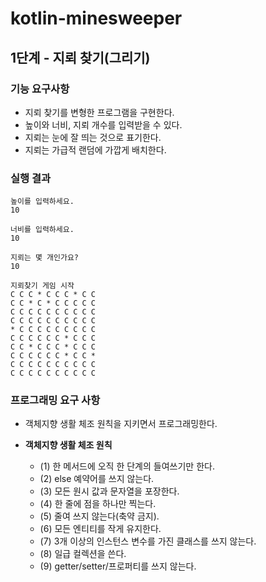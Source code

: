 # kotlin-minesweeper

## 1단계 - 지뢰 찾기(그리기)
### 기능 요구사항
- 지뢰 찾기를 변형한 프로그램을 구현한다. 
- 높이와 너비, 지뢰 개수를 입력받을 수 있다.
- 지뢰는 눈에 잘 띄는 것으로 표기한다.
- 지뢰는 가급적 랜덤에 가깝게 배치한다.

### 실행 결과
```
높이를 입력하세요.
10

너비를 입력하세요.
10

지뢰는 몇 개인가요?
10

지뢰찾기 게임 시작
C C C * C C C * C C
C C * C * C C C C C
C C C C C C C C C C
C C C C C C C C C C
* C C C C C C C C C
C C C C C C * C C C
C C * C C C * C C C
C C C C C C * C C *
C C C C C C C C C C
C C C C C C C C C C
```

### 프로그래밍 요구 사항
- 객체지향 생활 체조 원칙을 지키면서 프로그래밍한다.

- **객체지향 생활 체조 원칙**
  - (1) 한 메서드에 오직 한 단계의 들여쓰기만 한다.
  - (2) else 예약어를 쓰지 않는다.
  - (3) 모든 원시 값과 문자열을 포장한다.
  - (4) 한 줄에 점을 하나만 찍는다.
  - (5) 줄여 쓰지 않는다(축약 금지).
  - (6) 모든 엔티티를 작게 유지한다.
  - (7) 3개 이상의 인스턴스 변수를 가진 클래스를 쓰지 않는다.
  - (8) 일급 컬렉션을 쓴다.
  - (9) getter/setter/프로퍼티를 쓰지 않는다.


<br>